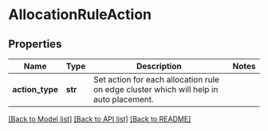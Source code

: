# AllocationRuleAction

## Properties
Name | Type | Description | Notes
------------ | ------------- | ------------- | -------------
**action_type** | **str** | Set action for each allocation rule on edge cluster which will help in auto placement.  | 

[[Back to Model list]](../README.md#documentation-for-models) [[Back to API list]](../README.md#documentation-for-api-endpoints) [[Back to README]](../README.md)

